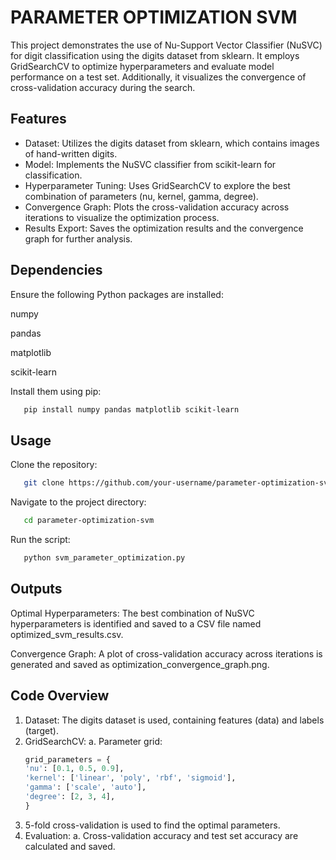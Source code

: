 # PARAMETER OPTIMIZATION SVM
This project demonstrates the use of Nu-Support Vector Classifier (NuSVC) for digit classification using the digits dataset from sklearn. It employs GridSearchCV to optimize hyperparameters and evaluate model performance on a test set. Additionally, it visualizes the convergence of cross-validation accuracy during the search.

## Features
- Dataset: Utilizes the digits dataset from sklearn, which contains images of hand-written digits.
- Model: Implements the NuSVC classifier from scikit-learn for classification.
- Hyperparameter Tuning: Uses GridSearchCV to explore the best combination of parameters (nu, kernel, gamma, degree).
- Convergence Graph: Plots the cross-validation accuracy across iterations to visualize the optimization process.
- Results Export: Saves the optimization results and the convergence graph for further analysis.

## Dependencies
Ensure the following Python packages are installed:

numpy

pandas

matplotlib

scikit-learn

Install them using pip:
```bash
   pip install numpy pandas matplotlib scikit-learn
```

## Usage
Clone the repository:
```bash
   git clone https://github.com/your-username/parameter-optimization-svm.git
```
Navigate to the project directory:
```bash
   cd parameter-optimization-svm
```
Run the script:
```bash
   python svm_parameter_optimization.py
```
## Outputs
Optimal Hyperparameters: The best combination of NuSVC hyperparameters is identified and saved to a CSV file named optimized_svm_results.csv.

Convergence Graph: A plot of cross-validation accuracy across iterations is generated and saved as optimization_convergence_graph.png.

## Code Overview
1. Dataset: The digits dataset is used, containing features (data) and labels (target).
2. GridSearchCV:
   a. Parameter grid:
      ```python
     grid_parameters = {
    'nu': [0.1, 0.5, 0.9],
    'kernel': ['linear', 'poly', 'rbf', 'sigmoid'],
    'gamma': ['scale', 'auto'],
    'degree': [2, 3, 4],
     }
      ```
3. 5-fold cross-validation is used to find the optimal parameters.
4. Evaluation:
   a. Cross-validation accuracy and test set accuracy are calculated and saved.




